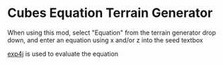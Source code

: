 # Cubes Equation Terrain Generator

When using this mod, select "Equation" from the terrain generator drop down, and enter an equation using x and/or z into the seed textbox

[exp4j](http://www.objecthunter.net/exp4j/) is used to evaluate the equation